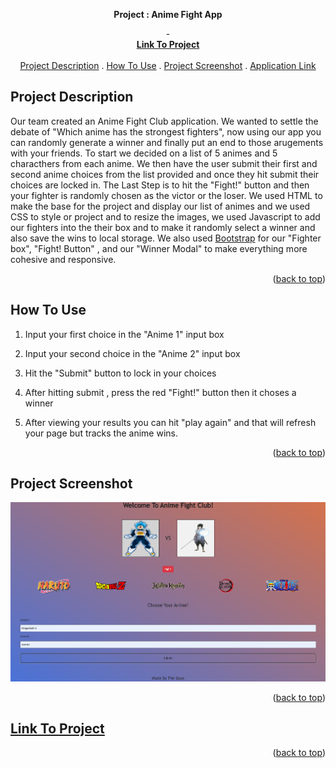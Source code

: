 <a id="readme-top"></a>

<div align = "center"><strong> Project : Anime Fight App </strong>




<p align="center">
    -
    <br />
    <a href="https://realejandro.github.io/anime-fight-app/"><strong> Link To Project </strong></a>
    <br />
    <br />
    <a href="#project-description">Project Description</a>
    .
    <a href="#how-to-use">How To Use</a>
    .
    <a href="#project-screenshot">Project Screenshot</a>
    .
    <a href="#link-to-project">Application Link</a>
  </p>
</div>
 
 ## Project Description
 
 Our team created an Anime Fight Club application. We wanted to settle the debate of "Which anime has the strongest fighters", now using our app you can randomly generate a winner and finally put an end to those arugements with your friends. To start we decided on a list of 5 animes and 5 characthers from each anime. We then have the user submit their first and second anime choices from the list provided and once they hit submit their choices are locked in. The Last Step is to hit the "Fight!" button and then your fighter is randomly chosen as the victor or the loser. We used HTML to make the base for the project and display our list of animes and we used CSS to style or project and to resize the images, we used Javascript to add our fighters into the their box and to make it randomly select a winner and also save the wins to local storage.  We also used <a href="https://getbootstrap.com/">Bootstrap</a> for our "Fighter box", "Fight! Button" , and our "Winner Modal" to make everything more cohesive and responsive. 

 <p align="right">(<a href="#readme-top">back to top</a>)</p>

 ## How To Use

1. Input your first choice in the "Anime 1" input box 

2. Input your second choice in the "Anime 2" input box 

3. Hit the "Submit" button to lock in your choices

4. After hitting submit , press the red "Fight!" button then it choses a winner

5. After viewing your results you can hit "play again" and that will refresh your page but tracks the anime wins. 

<p align="right">(<a href="#readme-top">back to top</a>)</p>

 ## Project Screenshot

<img src="./assets/images/README Screenshot.PNG"  alt="AnimeFightAppPage">

<p align="right">(<a href="#readme-top">back to top</a>)</p>

 ## <a href="https://realejandro.github.io/anime-figtht-app/"> Link To Project </a>

 <p align="right">(<a href="#readme-top">back to top</a>)</p>
